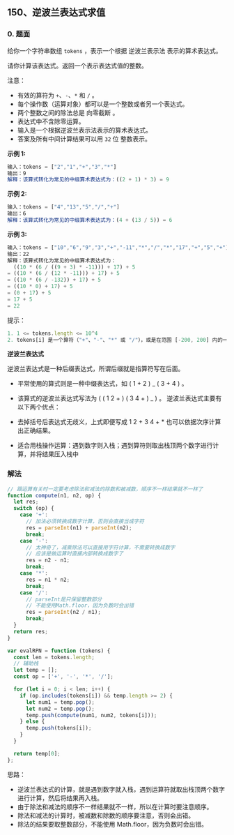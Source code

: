 ## 150、逆波兰表达式求值

### 0. 题面

给你一个字符串数组 `tokens` ，表示一个根据 逆波兰表示法 表示的算术表达式。

请你计算该表达式。返回一个表示表达式值的整数。

注意：

- 有效的算符为 `+`、`-`、`*` 和 `/` 。
- 每个操作数（运算对象）都可以是一个整数或者另一个表达式。
- 两个整数之间的除法总是 向零截断 。
- 表达式中不含除零运算。
- 输入是一个根据逆波兰表示法表示的算术表达式。
- 答案及所有中间计算结果可以用 `32` 位 整数表示。

**示例 1:**

```javascript
输入：tokens = ["2","1","+","3","*"]
输出：9
解释：该算式转化为常见的中缀算术表达式为：((2 + 1) * 3) = 9
```

**示例 2:**

```javascript
输入：tokens = ["4","13","5","/","+"]
输出：6
解释：该算式转化为常见的中缀算术表达式为：(4 + (13 / 5)) = 6

```

**示例 3:**

```javascript
输入：tokens = ["10","6","9","3","+","-11","*","/","*","17","+","5","+"]
输出：22
解释：该算式转化为常见的中缀算术表达式为：
  ((10 * (6 / ((9 + 3) * -11))) + 17) + 5
= ((10 * (6 / (12 * -11))) + 17) + 5
= ((10 * (6 / -132)) + 17) + 5
= ((10 * 0) + 17) + 5
= (0 + 17) + 5
= 17 + 5
= 22
```

提示：

```javascript
1. 1 <= tokens.length <= 10^4
2. tokens[i] 是一个算符（"+"、"-"、"*" 或 "/"），或是在范围 [-200, 200] 内的一个整数

```

**逆波兰表达式**

逆波兰表达式是一种后缀表达式，所谓后缀就是指算符写在后面。

- 平常使用的算式则是一种中缀表达式，如 ( 1 + 2 ) \_ ( 3 + 4 ) 。
- 该算式的逆波兰表达式写法为 ( ( 1 2 + ) ( 3 4 + ) \_ ) 。
  逆波兰表达式主要有以下两个优点：

- 去掉括号后表达式无歧义，上式即便写成 1 2 + 3 4 + \* 也可以依据次序计算出正确结果。
- 适合用栈操作运算：遇到数字则入栈；遇到算符则取出栈顶两个数字进行计算，并将结果压入栈中

### 解法

```javascript
// 跟运算有关时一定要考虑除法和减法的除数和被减数，顺序不一样结果就不一样了
function compute(n1, n2, op) {
  let res;
  switch (op) {
    case '+':
      // 加法必须转换成数字计算，否则会直接当成字符
      res = parseInt(n1) + parseInt(n2);
      break;
    case '-':
      // 太神奇了，减乘除法可以直接用字符计算，不需要转换成数字
      // 应该是做运算时直接内部转换成数字了
      res = n2 - n1;
      break;
    case '*':
      res = n1 * n2;
      break;
    case '/':
      // parseInt是只保留整数部分
      // 不能使用Math.floor，因为负数时会出错
      res = parseInt(n2 / n1);
      break;
  }
  return res;
}

var evalRPN = function (tokens) {
  const len = tokens.length;
  // 辅助栈
  let temp = [];
  const op = ['+', '-', '*', '/'];

  for (let i = 0; i < len; i++) {
    if (op.includes(tokens[i]) && temp.length >= 2) {
      let num1 = temp.pop();
      let num2 = temp.pop();
      temp.push(compute(num1, num2, tokens[i]));
    } else {
      temp.push(tokens[i]);
    }
  }

  return temp[0];
};
```

思路：

- 逆波兰表达式的计算，就是遇到数字就入栈，遇到运算符就取出栈顶两个数字进行计算，然后将结果再入栈。
- 由于除法和减法的顺序不一样结果就不一样，所以在计算时要注意顺序。
- 除法和减法的计算时，被减数和除数的顺序要注意，否则会出错。
- 除法的结果要取整数部分，不能使用 Math.floor，因为负数时会出错。
